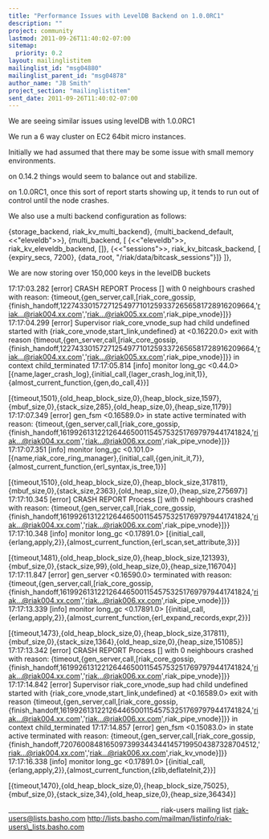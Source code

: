 ```yaml
---
title: "Performance Issues with LevelDB Backend on 1.0.0RC1"
description: ""
project: community
lastmod: 2011-09-26T11:40:02-07:00
sitemap:
  priority: 0.2
layout: mailinglistitem
mailinglist_id: "msg04880"
mailinglist_parent_id: "msg04878"
author_name: "JB Smith"
project_section: "mailinglistitem"
sent_date: 2011-09-26T11:40:02-07:00
---
```



We are seeing similar issues using levelDB with 1.0.0RC1

We run a 6 way cluster on EC2 64bit micro instances.

Initially we had assumed that there may be some issue with small memory 
environments.

on 0.14.2 things would seem to balance out and stabilize.

on 1.0.0RC1, once this sort of report starts showing up, it tends to run out of 
control until the node crashes.

We also use a multi backend configuration as follows:

{storage\_backend, riak\_kv\_multi\_backend},
{multi\_backend\_default, <<"eleveldb">>},
{multi\_backend, [
 {<<"eleveldb">>, riak\_kv\_eleveldb\_backend, []},
 {<<"sessions">>, riak\_kv\_bitcask\_backend, [
 {expiry\_secs, 7200},
 {data\_root, "/riak/data/bitcask\_sessions"}]}
]},

We are now storing over 150,000 keys in the levelDB buckets

17:17:03.282 [error] CRASH REPORT Process [] with 0 neighbours crashed with 
reason: 
{timeout,{gen\_server,call,[riak\_core\_gossip,{finish\_handoff,122743301572712549771012593372656581728916209664,'riak...@riak004.xx.com','riak...@riak005.xx.com',riak\_pipe\_vnode}]}}
17:17:04.299 [error] Supervisor riak\_core\_vnode\_sup had child undefined started 
with {riak\_core\_vnode,start\_link,undefined} at <0.16220.0> exit with reason 
{timeout,{gen\_server,call,[riak\_core\_gossip,{finish\_handoff,122743301572712549771012593372656581728916209664,'riak...@riak004.xx.com','riak...@riak005.xx.com',riak\_pipe\_vnode}]}}
 in context child\_terminated
17:17:05.814 [info] monitor long\_gc <0.44.0> 
[{name,lager\_crash\_log},{initial\_call,{lager\_crash\_log,init,1}},{almost\_current\_function,{gen,do\_call,4}}]
 
[{timeout,1501},{old\_heap\_block\_size,0},{heap\_block\_size,1597},{mbuf\_size,0},{stack\_size,285},{old\_heap\_size,0},{heap\_size,1179}]
17:17:07.349 [error] gen\_fsm <0.16589.0> in state active terminated with 
reason: 
{timeout,{gen\_server,call,[riak\_core\_gossip,{finish\_handoff,161992613122126446500115457532517697979441741824,'riak...@riak004.xx.com','riak...@riak006.xx.com',riak\_pipe\_vnode}]}}
17:17:07.351 [info] monitor long\_gc <0.101.0> 
[{name,riak\_core\_ring\_manager},{initial\_call,{gen,init\_it,7}},{almost\_current\_function,{erl\_syntax,is\_tree,1}}]
 
[{timeout,1510},{old\_heap\_block\_size,0},{heap\_block\_size,317811},{mbuf\_size,0},{stack\_size,2363},{old\_heap\_size,0},{heap\_size,275697}]
17:17:10.345 [error] CRASH REPORT Process [] with 0 neighbours crashed with 
reason: 
{timeout,{gen\_server,call,[riak\_core\_gossip,{finish\_handoff,161992613122126446500115457532517697979441741824,'riak...@riak004.xx.com','riak...@riak006.xx.com',riak\_pipe\_vnode}]}}
17:17:10.348 [info] monitor long\_gc <0.17891.0> 
[{initial\_call,{erlang,apply,2}},{almost\_current\_function,{erl\_scan,set\_attribute,3}}]
 
[{timeout,1481},{old\_heap\_block\_size,0},{heap\_block\_size,121393},{mbuf\_size,0},{stack\_size,99},{old\_heap\_size,0},{heap\_size,116704}]
17:17:11.847 [error] gen\_server <0.16590.0> terminated with reason: 
{timeout,{gen\_server,call,[riak\_core\_gossip,{finish\_handoff,161992613122126446500115457532517697979441741824,'riak...@riak004.xx.com','riak...@riak006.xx.com',riak\_pipe\_vnode}]}}
17:17:13.339 [info] monitor long\_gc <0.17891.0> 
[{initial\_call,{erlang,apply,2}},{almost\_current\_function,{erl\_expand\_records,expr,2}}]
 
[{timeout,1473},{old\_heap\_block\_size,0},{heap\_block\_size,317811},{mbuf\_size,0},{stack\_size,1364},{old\_heap\_size,0},{heap\_size,151085}]
17:17:13.342 [error] CRASH REPORT Process [] with 0 neighbours crashed with 
reason: 
{timeout,{gen\_server,call,[riak\_core\_gossip,{finish\_handoff,161992613122126446500115457532517697979441741824,'riak...@riak004.xx.com','riak...@riak006.xx.com',riak\_pipe\_vnode}]}}
17:17:14.842 [error] Supervisor riak\_core\_vnode\_sup had child undefined started 
with {riak\_core\_vnode,start\_link,undefined} at <0.16589.0> exit with reason 
{timeout,{gen\_server,call,[riak\_core\_gossip,{finish\_handoff,161992613122126446500115457532517697979441741824,'riak...@riak004.xx.com','riak...@riak006.xx.com',riak\_pipe\_vnode}]}}
 in context child\_terminated
17:17:14.857 [error] gen\_fsm <0.15083.0> in state active terminated with 
reason: 
{timeout,{gen\_server,call,[riak\_core\_gossip,{finish\_handoff,72076008481650973993443441457199504387328704512,'riak...@riak004.xx.com','riak...@riak006.xx.com',riak\_kv\_vnode}]}}
17:17:16.338 [info] monitor long\_gc <0.17891.0> 
[{initial\_call,{erlang,apply,2}},{almost\_current\_function,{zlib,deflateInit,2}}]
 
[{timeout,1470},{old\_heap\_block\_size,0},{heap\_block\_size,75025},{mbuf\_size,0},{stack\_size,34},{old\_heap\_size,0},{heap\_size,36434}]

\_\_\_\_\_\_\_\_\_\_\_\_\_\_\_\_\_\_\_\_\_\_\_\_\_\_\_\_\_\_\_\_\_\_\_\_\_\_\_\_\_\_\_\_\_\_\_
riak-users mailing list
riak-users@lists.basho.com
http://lists.basho.com/mailman/listinfo/riak-users\_lists.basho.com

